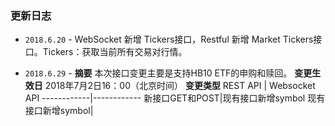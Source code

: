### 更新日志
- `2018.6.20` - WebSocket 新增 Tickers接口，Restful 新增 Market Tickers接口。Tickers：获取当前所有交易对行情。

- `2018.6.29` - **摘要** 本次接口变更主要是支持HB10 ETF的申购和赎回。
**变更生效日** 2018年7月2日16：00（北京时间）
**变更类型** 
REST API    | Websocket API
------------|------------
新接口GET和POST|现有接口新增symbol
现有接口新增symbol|
